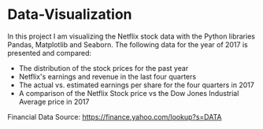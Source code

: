 # Data-Visualization
In this project I am visualizing the Netflix stock data with the Python libraries Pandas, Matplotlib and Seaborn.
The following data for the year of 2017 is presented and compared:
- The distribution of the stock prices for the past year
- Netflix's earnings and revenue in the last four quarters
- The actual vs. estimated earnings per share for the four quarters in 2017
- A comparison of the Netflix Stock price vs the Dow Jones Industrial Average price in 2017

Financial Data Source: https://finance.yahoo.com/lookup?s=DATA
